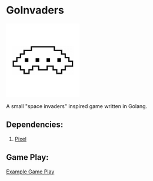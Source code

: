 
# GoInvaders

![GoInvaders](/assets/images/spaceship.png)

A small "space invaders" inspired game written in Golang.

## Dependencies:
1. [Pixel](https://github.com/faiface/pixel)

## Game Play:
[Example Game Play](/assets/images/gameplay.gif)
